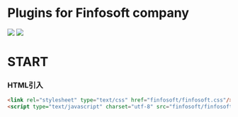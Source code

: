 Plugins for Finfosoft company
=============================

[![](https://img.shields.io/badge/release-v0.0.1-blue.svg?style=flat-square)](https://github.com/codefine/finfosoft/releases)
[![](https://img.shields.io/badge/document-building-green.svg?style=flat-square)](https://github.com/codefine/finfosoft/wiki)

# START

### HTML引入

```html
<link rel="stylesheet" type="text/css" href="finfosoft/finfosoft.css"/>
<script type="text/javascript" charset="utf-8" src="finfosoft/finfosoft.js"></script>
```
